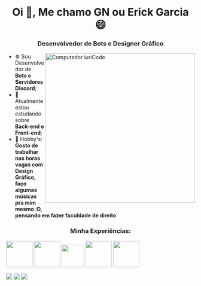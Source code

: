 <h1 align="center">Oi 🤙, Me chamo GN ou Erick Garcia 😄</h1>
<h3 align="center">Desenvolvedor de Bots e Designer Gráfico</h3>
<img src="https://edorteam.com/wp-content/uploads/desarrollo-app-movil-empresa-software.png" min-width="400px" max-width="400px" width="400px" align="right" alt="Computador iuriCode">

* ⚙ Sou Desenvolvedor de **Bots e Servidores Discord**;
* 📒 Atualmente estou estudando sobre **Back-end e Front-end**;
* 🌌 Hobby's: **Gosto de trabalhar nas horas vagas com Design Gráfico, faço algumas músicas pra mim mesmo :D, <br>pensando em fazer faculdade de direito**

<h3 align="center">Minha Experiências:</h3>

<img src="https://pcodinomebzero.neocities.org/Imagens/javascript1.png" style="width:70px;"/> <img src="https://www.standardweb.com.br/dist/photoshop.png?9a3475010b1c0b44bf92367b646fb550" style="width:70px;"/> <img src="https://cdn-icons-png.flaticon.com/512/732/732212.png" style="width:60px;"/> <img src="https://camo.githubusercontent.com/36dddbf2f91241b3bf4b31af97c6fde92f911ba621c5dae84cd3f6cdff6f4d0c/68747470733a2f2f6b6f79612e67672f6173736574732f696d672f646973636f72646a732d6c6f676f2e706e67" style="width:70px;"/> <img src="https://upload.wikimedia.org/wikipedia/commons/c/cf/Lua-Logo.svg" style="width:70px;"/>


<a href="discord.com"><img src="https://img.shields.io/static/v1?label=Discord&message=contato&color=5865F2&style=for-the-badge&logo=discord"/></a> <a href="https://wa.me/5567992050464?text=Olá GN, me chamo: "><img src="https://img.shields.io/static/v1?label=Whatsapp&message=contato&color=25D366&style=for-the-badge&logo=whatsapp"/></a> <a href="mailto:contato_erickgarcia@protonmai.com"><img src="https://img.shields.io/static/v1?label=Gmail&message=contato&color=EA4335&style=for-the-badge&logo=gmail"/></a>
